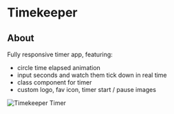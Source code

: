 # Timekeeper

## About

Fully responsive timer app, featuring:

- circle time elapsed animation
- input seconds and watch them tick down in real time
- class component for timer
- custom logo, fav icon, timer start / pause images 

![Timekeeper Timer](https://images2.imgbox.com/8e/85/Jr0OYH2j_o.jpg)